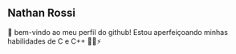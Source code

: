 ## Nathan Rossi
👋 bem-vindo ao meu perfil do github! Estou aperfeiçoando minhas habilidades de C e C++ 🧑‍💻⚡

<!--
**N4than-Rossi/N4than-Rossi** is a ✨ _special_ ✨ repository because its `README.md` (this file) appears on your GitHub profile.

Here are some ideas to get you started:

- 🔭 I’m currently working on ...
- 🌱 I’m currently learning ...
- 👯 I’m looking to collaborate on ...
- 🤔 I’m looking for help with ...
- 💬 Ask me about ...
- 📫 How to reach me: ...
- 😄 Pronouns: ...
- ⚡ Fun fact: ...
-->

